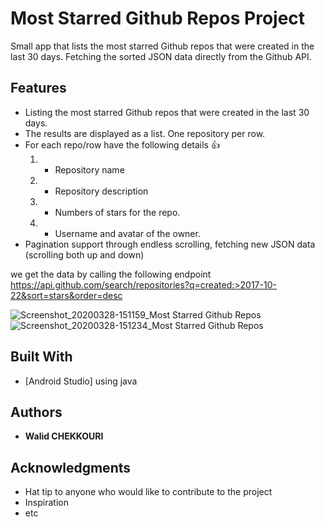 # Most Starred Github Repos Project

 Small app that lists the most starred Github repos that were created in the last 30 days. 
Fetching the sorted JSON data directly from the Github API.

## Features

- Listing the most starred Github repos that were created in the last 30 days.
- The results are displayed as a list. One repository per row.
- For each repo/row have the following details 👍 
    1. - Repository name
    2. - Repository description
    3. - Numbers of stars for the repo.
    4. - Username and avatar of the owner.
- Pagination support through endless scrolling, fetching new JSON data (scrolling both up and down)

we get the data by calling the following endpoint 
https://api.github.com/search/repositories?q=created:>2017-10-22&sort=stars&order=desc

![Screenshot_20200328-151159_Most Starred Github Repos](https://user-images.githubusercontent.com/11277981/77826445-abdc2180-710f-11ea-82f2-38106facc34a.jpg)
![Screenshot_20200328-151234_Most Starred Github Repos](https://user-images.githubusercontent.com/11277981/77826447-ad0d4e80-710f-11ea-9ad9-29d5c2843cd1.jpg)

## Built With
* [Android Studio] using java


## Authors

* **Walid CHEKKOURI**

## Acknowledgments

* Hat tip to anyone who would like to contribute to the project
* Inspiration
* etc
